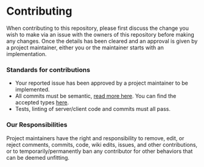 # Contributing

When contributing to this repository, please first discuss the change you wish to make via an issue with the owners of this repository before making any changes. Once the details has been cleared and an approval is given by a project maintainer, either you or the maintainer starts with an implementation.

### Standards for contributions

- Your reported issue has been approved by a project maintainer to be implemented.
- All commits must be semantic, [read more here](https://www.conventionalcommits.org/en/v1.0.0/). You can find the accepted types [here](https://github.com/pommee/goaway/blob/main/.releaserc.json).
- Tests, linting of server/client code and commits must all pass.

### Our Responsibilities

Project maintainers have the right and responsibility to remove, edit, or
reject comments, commits, code, wiki edits, issues, and other contributions, or to temporarily/permanently ban any contributor for other behaviors that can be deemed unfitting.
